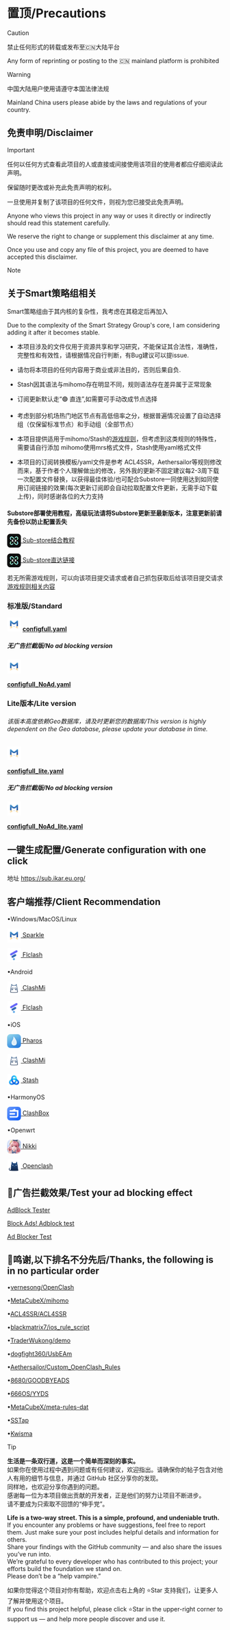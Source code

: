 # 置顶/Precautions

> [!Caution]
> 禁止任何形式的转载或发布至🇨🇳大陆平台
>
> Any form of reprinting or posting to the 🇨🇳 mainland platform is prohibited

> [!WARNING]
> 中国大陆用户使用请遵守本国法律法规
>
> Mainland China users please abide by the laws and regulations of your country.

## 免责申明/Disclaimer

> [!IMPORTANT]
> 任何以任何方式查看此项目的人或直接或间接使用该项目的使用者都应仔细阅读此声明。
>
> 保留随时更改或补充此免责声明的权利。
>
> 一旦使用并复制了该项目的任何文件，则视为您已接受此免责声明。
>
> Anyone who views this project in any way or uses it directly or indirectly should read this statement carefully.
>
> We reserve the right to change or supplement this disclaimer at any time.
>
> Once you use and copy any file of this project, you are deemed to have accepted this disclaimer.

>[!NOTE]
> ## 关于Smart策略组相关
> Smart策略组由于其内核的复杂性，我考虑在其稳定后再加入
>
>Due to the complexity of the Smart Strategy Group's core, I am considering adding it after it becomes stable.
>
- 本项目涉及的文件仅用于资源共享和学习研究，不能保证其合法性，准确性，完整性和有效性，请根据情况自行判断，有Bug建议可以提issue.

- 请勿将本项目的任何内容用于商业或非法目的，否则后果自负.

- Stash因其语法与mihomo存在明显不同，规则语法存在差异属于正常现象

- 订阅更新默认走“🟢 直连”,如需要可手动改成节点选择

- 考虑到部分机场热门地区节点有高低倍率之分，根据普遍情况设置了自动选择组（仅保留标准节点）和手动组（全部节点）

- 本项目提供适用于mihomo/Stash的[游戏规则](https://github.com/Lanlan13-14/Rules/tree/main/rules%2FGame)，但考虑到这类规则的特殊性，需要请自行添加
mihomo使用mrs格式文件，Stash使用yaml格式文件

- 本项目的订阅转换模板/yaml文件是参考 ACL4SSR，Aethersailor等规则修改而来，基于作者个人理解做出的修改，另外我的更新不固定建议每2-3周下载一次配置文件替换，以获得最佳体验/也可配合Substore一同使用达到如同使用订阅链接的效果(每次更新订阅即会自动拉取配置文件更新，无需手动下载上传)，同时感谢各位的大力支持

#### Substore部署使用教程，高级玩法请将Substore更新至最新版本，注意更新前请先备份以防止配置丢失

<a href="https://github.com/Lanlan13-14/Rules/blob/main/Others/Substore.md"><img src="https://raw.githubusercontent.com/Lanlan13-14/Icon-for-webui/refs/heads/main/Sub-Store.png" width="32" style="vertical-align:middle;"/> Sub-store结合教程</a>
>
<a href="https://github.com/sub-store-org/Sub-Store"><img src="https://raw.githubusercontent.com/Lanlan13-14/Icon-for-webui/refs/heads/main/Sub-Store.png" width="32" style="vertical-align:middle;"/> Sub-store直达链接</a>
>
若无所需游戏规则，可以向该项目提交请求或者自己抓包获取后给该项目提交请求
[游戏规则相关内容](https://github.com/FQrabbit/SSTap-Rule)

### 标准版/Standard

[![Mihomo](https://raw.githubusercontent.com/Lanlan13-14/Icon-for-webui/refs/heads/main/mihomo-mini.png)](https://raw.githubusercontent.com/Lanlan13-14/Rules/refs/heads/main/configfull.yaml)
**[configfull.yaml](https://raw.githubusercontent.com/Lanlan13-14/Rules/refs/heads/main/configfull.yaml)**


##### 无广告拦截版/No ad blocking version

[![Mihomo](https://raw.githubusercontent.com/Lanlan13-14/Icon-for-webui/refs/heads/main/mihomo-mini.png)](https://raw.githubusercontent.com/Lanlan13-14/Rules/refs/heads/main/configfull_NoAd.yaml)

**[configfull_NoAd.yaml](https://raw.githubusercontent.com/Lanlan13-14/Rules/refs/heads/main/configfull_NoAd.yaml)**

### Lite版本/Lite version
###### 该版本高度依赖Geo数据库，请及时更新您的数据库/This version is highly dependent on the Geo database, please update your database in time.

[![Mihomo](https://raw.githubusercontent.com/Lanlan13-14/Icon-for-webui/refs/heads/main/mihomo-mini.png)](https://raw.githubusercontent.com/Lanlan13-14/Rules/refs/heads/main/configfull_lite.yaml)

**[configfull_lite.yaml](https://raw.githubusercontent.com/Lanlan13-14/Rules/refs/heads/main/configfull_lite.yaml)**


##### 无广告拦截版/No ad blocking version

[![Mihomo](https://raw.githubusercontent.com/Lanlan13-14/Icon-for-webui/refs/heads/main/mihomo-mini.png)](https://raw.githubusercontent.com/Lanlan13-14/Rules/refs/heads/main/configfull_NoAd_lite.yaml)

**[configfull_NoAd_lite.yaml](https://raw.githubusercontent.com/Lanlan13-14/Rules/refs/heads/main/configfull_NoAd_lite.yaml)**

## 一键生成配置/Generate configuration with one click
地址
https://sub.ikar.eu.org/
>
## 客户端推荐/Client Recommendation
•Windows/MacOS/Linux
>
<a href="https://github.com/xishang0128/sparkle"><img src="https://raw.githubusercontent.com/Lanlan13-14/Icon-for-webui/refs/heads/main/mihomo.png" width="32" style="vertical-align:middle;"/> Sparkle</a>
>
<a href="https://github.com/chen08209/FlClash"><img src="https://raw.githubusercontent.com/Lanlan13-14/Icon-for-webui/refs/heads/main/flclash.png" width="32" style="vertical-align:middle;"/> Flclash</a>
>
>
•Android
>
<a href="https://github.com/KaringX/clashmi"><img src="https://raw.githubusercontent.com/Lanlan13-14/Icon-for-webui/refs/heads/main/clashmi.png" width="32" style="vertical-align:middle;"/> ClashMi</a>
>
<a href="https://github.com/chen08209/FlClash"><img src="https://raw.githubusercontent.com/Lanlan13-14/Icon-for-webui/refs/heads/main/flclash.png" width="32" style="vertical-align:middle;"/> Flclash</a>
>
•iOS
>
<a href="https://apps.apple.com/us/app/pharos-pro/id1456610173"><img src="https://raw.githubusercontent.com/Lanlan13-14/Icon-for-webui/refs/heads/main/pharos.png" width="32" style="vertical-align:middle;"/> Pharos</a>
>
<a href="https://apps.apple.com/us/app/clash-mi/id6744321968"><img src="https://raw.githubusercontent.com/Lanlan13-14/Icon-for-webui/refs/heads/main/clashmi.png" width="32" style="vertical-align:middle;"/> ClashMi</a>
>
<a href="https://apps.apple.com/app/stash/id1596063349?platform=iphone&l=zh-CN"><img src="https://raw.githubusercontent.com/Lanlan13-14/Icon-for-webui/refs/heads/main/stash.png" width="32" style="vertical-align:middle;"/> Stash</a>
>
>
•HarmonyOS
>
<a href="https://github.com/xiaobaigroup/ClashBox"><img src="https://raw.githubusercontent.com/Lanlan13-14/Icon-for-webui/refs/heads/main/clashbox.png" width="32" style="vertical-align:middle;"/> ClashBox</a>  
>
>
•Openwrt
>
<a href="https://github.com/nikkinikki-org/OpenWrt-nikki"><img src="https://raw.githubusercontent.com/Lanlan13-14/Icon-for-webui/refs/heads/main/nikki.png" width="32" style="vertical-align:middle;"/> Nikki</a>
>
<a href="https://github.com/vernesong/OpenClash"><img src="https://raw.githubusercontent.com/Lanlan13-14/Icon-for-webui/refs/heads/main/openclash.png" width="32" style="vertical-align:middle;"/> Openclash</a>
>
## 🚫广告拦截效果/Test your ad blocking effect

[AdBlock Tester](https://adblock-tester.com)

[Block Ads! Adblock test](https://blockads.fivefilters.org/)

[Ad Blocker Test](https://adblock.turtlecute.org/)

## 🌟鸣谢,以下排名不分先后/Thanks, the following is in no particular order

•[vernesong/OpenClash](https://github.com/vernesong/OpenClash)

•[MetaCubeX/mihomo](https://github.com/MetaCubeX/mihomo)

•[ACL4SSR/ACL4SSR](https://github.com/ACL4SSR/ACL4SSR)

•[blackmatrix7/ios_rule_script](https://github.com/blackmatrix7/ios_rule_script)

•[TraderWukong/demo](https://github.com/TraderWukong/demo)

•[dogfight360/UsbEAm](https://github.com/dogfight360/UsbEAm)

•[Aethersailor/Custom_OpenClash_Rules](https://github.com/Aethersailor/Custom_OpenClash_Rules)

•[8680/GOODBYEADS](https://github.com/8680/GOODBYEADS)

•[666OS/YYDS](https://github.com/666OS/YYDS)

•[MetaCubeX/meta-rules-dat](https://github.com/MetaCubeX/meta-rules-dat)

•[SSTap](https://github.com/FQrabbit/SSTap-Rule)

•[Kwisma](https://github.com/Kwisma/cf-worker-mihomo)

> [!TIP]
> **生活是一条双行道，这是一个简单而深刻的事实。**  
> 如果你在使用过程中遇到问题或有任何建议，欢迎指出。请确保你的帖子包含对他人有用的细节与信息，并通过 GitHub 社区分享你的发现。  
> 同样地，也欢迎分享你遇到的问题。  
> 感谢每一位为本项目做出贡献的开发者，正是他们的努力让项目不断进步。  
> 请不要成为只索取不回馈的“伸手党”。
>
> **Life is a two-way street. This is a simple, profound, and undeniable truth.**  
> If you encounter any problems or have suggestions, feel free to report them. Just make sure your post includes helpful details and information for others.  
> Share your findings with the GitHub community — and also share the issues you’ve run into.  
> We’re grateful to every developer who has contributed to this project; your efforts build the foundation we stand on.  
> Please don’t be a “help vampire.”
>
> 如果你觉得这个项目对你有帮助，欢迎点击右上角的 ⭐Star 支持我们，让更多人了解并使用这个项目。  
> If you find this project helpful, please click ⭐Star in the upper-right corner to support us — and help more people discover and use it.